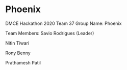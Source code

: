 # Phoenix
DMCE Hackathon 2020 
Team 37
Group Name: Phoenix

Team Members:
Savio Rodrigues (Leader)


Nitin Tiwari


Rony Benny


Prathamesh Patil
